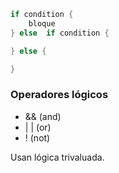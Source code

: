 ```rust
if condition {
	bloque
} else  if condition {

} else {

}
```

### Operadores lógicos

+ && (and)
+ | | (or)
+ ! (not)

Usan lógica trivaluada.